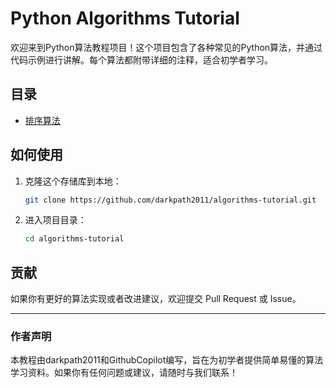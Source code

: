 # Python Algorithms Tutorial

欢迎来到Python算法教程项目！这个项目包含了各种常见的Python算法，并通过代码示例进行讲解。每个算法都附带详细的注释，适合初学者学习。

## 目录

- [排序算法](SortingAlgorithmTutorial.md)

## 如何使用

1. 克隆这个存储库到本地：
    ```bash
    git clone https://github.com/darkpath2011/algorithms-tutorial.git
    ```

2. 进入项目目录：
    ```bash
    cd algorithms-tutorial
    ```

## 贡献

如果你有更好的算法实现或者改进建议，欢迎提交 Pull Request 或 Issue。

---

### 作者声明

本教程由darkpath2011和GithubCopilot编写，旨在为初学者提供简单易懂的算法学习资料。如果你有任何问题或建议，请随时与我们联系！
